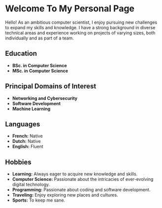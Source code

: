 # Welcome To My Personal Page

Hello! As an ambitious computer scientist, I enjoy pursuing new challenges to expand my skills and knowledge. I have a strong background in diverse technical areas and experience working on projects of varying sizes, both individually and as part of a team.

## Education
- **BSc. in Computer Science**
- **MSc. in Computer Science**

## Principal Domains of Interest
- **Networking and Cybersecurity**
- **Software Development**
- **Machine Learning**

## Languages
- **French:** Native
- **Dutch:** Native
- **English:** Fluent

## Hobbies
- **Learning:** Always eager to acquire new knowledge and skills.
- **Computer Science:** Passionate about the intricacies of ever-evolving digital technology.
- **Programming:** Passionate about coding and software development.
- **Traveling:** Enjoy exploring new places and cultures.
- **Sports:** To keep me sane.
